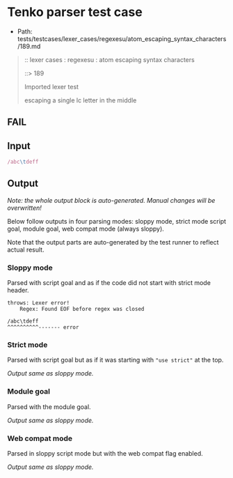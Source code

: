 # Tenko parser test case

- Path: tests/testcases/lexer_cases/regexesu/atom_escaping_syntax_characters/189.md

> :: lexer cases : regexesu : atom escaping syntax characters
>
> ::> 189
>
> Imported lexer test
>
> escaping a single lc letter in the middle

## FAIL

## Input

`````js
/abc\tdeff
`````

## Output

_Note: the whole output block is auto-generated. Manual changes will be overwritten!_

Below follow outputs in four parsing modes: sloppy mode, strict mode script goal, module goal, web compat mode (always sloppy).

Note that the output parts are auto-generated by the test runner to reflect actual result.

### Sloppy mode

Parsed with script goal and as if the code did not start with strict mode header.

`````
throws: Lexer error!
    Regex: Found EOF before regex was closed

/abc\tdeff
^^^^^^^^^^------- error
`````

### Strict mode

Parsed with script goal but as if it was starting with `"use strict"` at the top.

_Output same as sloppy mode._

### Module goal

Parsed with the module goal.

_Output same as sloppy mode._

### Web compat mode

Parsed in sloppy script mode but with the web compat flag enabled.

_Output same as sloppy mode._
